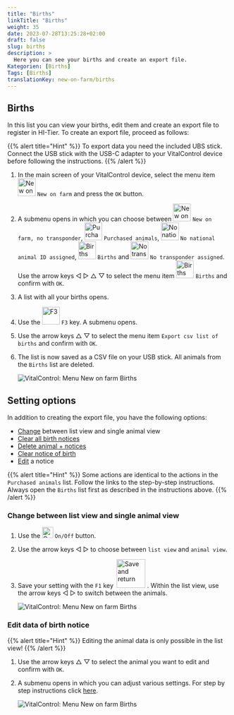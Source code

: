 ```yaml
---
title: "Births"
linkTitle: "Births"
weight: 35
date: 2023-07-28T13:25:28+02:00
draft: false
slug: births
description: >
  Here you can see your births and create an export file.
Kategorien: [Births]
Tags: [Births]
translationKey: new-on-farm/births
---
```

## Births

In this list you can view your births, edit them and create an export file to register in HI-Tier. To create an export file, proceed as follows:

{{% alert title="Hint" %}}
To export data you need the included UBS stick. Connect the USB stick with the USB-C adapter to your VitalControl device before following the instructions.
{{% /alert %}}

1. In the main screen of your VitalControl device, select the menu item <img src="/icons/main/new-on-farm.svg" width="40" align="bottom" alt="New on farm" /> `New on farm` and press the `OK` button.

2. A submenu opens in which you can choose between <img src="/icons/keintransponder.svg" width="40" align="bottom" alt="New on farm, no transponder" /> `New on farm, no transponder`, <img src="/icons/main/new-on-farm.svg" width="40" align="bottom" alt="Purchased animals" /> `Purchased animals`, <img src="/icons/keineOhrmarke.svg" width="40" align="bottom" alt="No national animal ID" /> `No national animal ID assigned`, <img src="/icons/geburten.svg" width="40" align="bottom" alt="Births" /> `Births` and <img src="/icons/keinTransponder.svg" width="40" align="bottom" alt="No transponder assigned" /> `No transponder assigned`. Use the arrow keys ◁ ▷ △ ▽ to select the menu item <img src="/icons/geburten.svg" width="40" align="bottom" alt="Births" /> `Births` and confirm with `OK`.

3. A list with all your births opens.

4. Use the <img src="/icons/exportGeburten.svg" width="40" align="bottom" alt="F3" /> `F3` key. A submenu opens.

5. Use the arrow keys △ ▽ to select the menu item `Export csv list of births` and confirm with `OK`.

6. The list is now saved as a CSV file on your USB stick. All animals from the `Births` list are deleted.

    ![VitalControl: Menu New on farm Births](../images/births.png "Births")

## Setting options

In addition to creating the export file, you have the following options:

- [Change](#change-between-list-view-and-single-animal-view) between list view and single animal view
- [Clear all birth notices](../purchased-animals/#clear-all-purchase-notices)
- [Delete animal + notices](../purchased-animals/#delete-animal--purchase-notice)
- [Clear notice of birth](../purchased-animals/#clear-notice-of-purchase)
- [Edit](#edit-data-of-birth-notice) a notice

{{% alert title="Hint" %}}
Some actions are identical to the actions in the `Purchased animals` list. Follow the links to the step-by-step instructions. Always open the `Births` list first as described in the instructions above.
{{% /alert %}}

### Change between list view and single animal view

1. Use the <img src="/icons/gear.svg" width="25" align="bottom" alt="Gear" /> `On/Off` button.

2. Use the arrow keys ◁ ▷ to choose between `list view` and `animal view`.

3. Save your setting with the `F1` key &nbsp;<img src="/icons/footer/save_exit.svg" width="65" align="bottom" alt="Save and return" />&nbsp;. Within the list view, use the arrow keys ◁ ▷ to switch between the animals.

    ![VitalControl: Menu New on farm Births](../images/change.png "Change between list view and single animal view")

### Edit data of birth notice

{{% alert title="Hint" %}}
Editing the animal data is only possible in the list view!
{{% /alert %}}

1. Use the arrow keys △ ▽ to select the animal you want to edit and confirm with `OK`.

2. A submenu opens in which you can adjust various settings. For step by step instructions click [here](/en/docs/new/calving/#register-a-calving).

    ![VitalControl: Menu New on farm Births](../images/edit2.png "Edit a birth notice")
